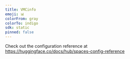 ```yaml
---
title: VMCinfo
emoji: 📊
colorFrom: gray
colorTo: indigo
sdk: static
pinned: false
---
```


Check out the configuration reference at https://huggingface.co/docs/hub/spaces-config-reference
